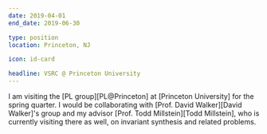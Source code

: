 ```yaml
---
date: 2019-04-01
end_date: 2019-06-30

type: position
location: Princeton, NJ

icon: id-card

headline: VSRC @ Princeton University
---
```


I am visiting the [PL group][PL@Princeton] at [Princeton University] for the spring quarter.
I would be collaborating with [Prof. David Walker][David Walker]'s group and
my advisor [Prof. Todd Millstein][Todd Millstein], who is currently visiting there as well,
on invariant synthesis and related problems.